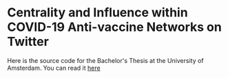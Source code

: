 # Centrality and Influence within COVID-19 Anti-vaccine Networks on Twitter

Here is the source code for the Bachelor's Thesis at the University of Amsterdam. You can read it [here](https://github.com/Alex-Costea/Bachelors-Thesis/blob/main/Bachelor's%20Thesis.pdf)